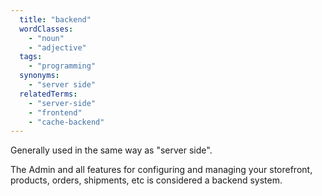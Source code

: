 ```yaml
---
  title: "backend"
  wordClasses:
    - "noun"
    - "adjective"
  tags:
    - "programming"
  synonyms:
    - "server side"
  relatedTerms:
    - "server-side"
    - "frontend"
    - "cache-backend"
---
```

Generally used in the same way as "server side".

The Admin and all features for configuring and managing your storefront, products, orders, shipments, etc is considered a backend system.

